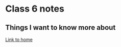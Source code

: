 # Class 6 notes

## Things I want to know more about

[Link to home](https://mikeshen7.github.io/reading-notes)
